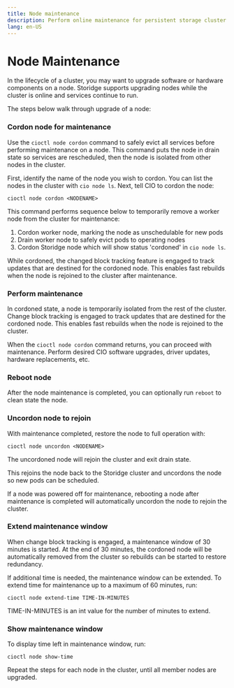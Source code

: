 ```yaml
---
title: Node maintenance
description: Perform online maintenance for persistent storage cluster
lang: en-US
---
```


# Node Maintenance

In the lifecycle of a cluster, you may want to upgrade software or hardware components on a node. Storidge supports upgrading nodes while the cluster is online and services continue to run.

The steps below walk through upgrade of a node:

<h3>Cordon node for maintenance</h3>

Use the `cioctl node cordon` command to safely evict all services before performing maintenance on a node. This command puts the node in drain state so services are rescheduled, then the node is isolated from other nodes in the cluster.

First, identify the name of the node you wish to cordon. You can list the nodes in the cluster with `cio node ls`. Next, tell CIO to cordon the node:
```
cioctl node cordon <NODENAME>
```

This command performs sequence below to temporarily remove a worker node from the cluster for maintenance:
1. Cordon worker node, marking the node as unschedulable for new pods
2. Drain worker node to safely evict pods to operating nodes
3. Cordon Storidge node which will show status 'cordoned' in `cio node ls`.

While cordoned, the changed block tracking feature is engaged to track updates that are destined for the cordoned node. This enables fast rebuilds when the node is rejoined to the cluster after maintenance.

<h3>Perform maintenance</h3>

In cordoned state, a node is temporarily isolated from the rest of the cluster. Change block tracking is engaged to track updates that are destined for the cordoned node. This enables fast rebuilds when the node is rejoined to the cluster.

When the `cioctl node cordon` command returns, you can proceed with maintenance. Perform desired CIO software upgrades, driver updates, hardware replacements, etc.

<h3>Reboot node</h3>

After the node maintenance is completed, you can optionally run `reboot` to clean state the node.

<h3>Uncordon node to rejoin</h3>

With maintenance completed, restore the node to full operation with:
```
cioctl node uncordon <NODENAME>
```
The uncordoned node will rejoin the cluster and exit drain state.

This rejoins the node back to the Storidge cluster and uncordons the node so new pods can be scheduled.

If a node was powered off for maintenance, rebooting a node after maintenance is completed will automatically uncordon the node to rejoin the cluster.

<h3>Extend maintenance window</h3>

When change block tracking is engaged, a maintenance window of 30 minutes is started. At the end of 30 minutes, the cordoned node will be automatically removed from the cluster so rebuilds can be started to restore redundancy.

If additional time is needed, the maintenance window can be extended. To extend time for maintenance up to a maximum of 60 minutes, run:
```
cioctl node extend-time TIME-IN-MINUTES
```

TIME-IN-MINUTES is an int value for the number of minutes to extend.

<h3>Show maintenance window</h3>

To display time left in maintenance window, run:
```
cioctl node show-time
```

Repeat the steps for each node in the cluster, until all member nodes are upgraded.
